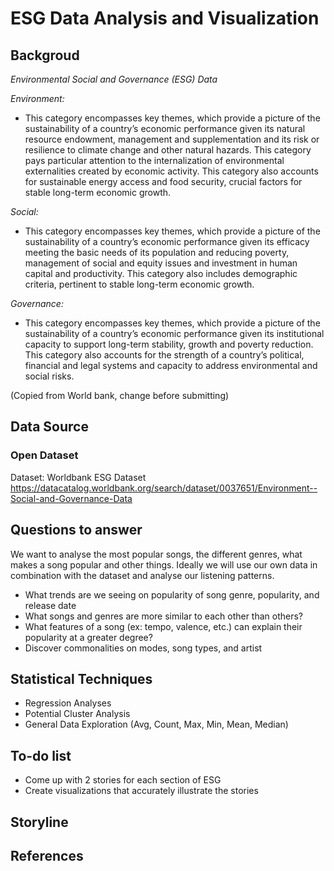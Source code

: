 # ESG Data Analysis and Visualization

## Backgroud

*Environmental Social and Governance (ESG) Data*


*Environment:*

- This category encompasses key themes, which provide a picture of the sustainability of a country’s economic performance given its natural resource endowment, management and supplementation and its risk or resilience to climate change and other natural hazards. This category pays particular attention to the internalization of environmental externalities created by economic activity. This category also accounts for sustainable energy access and food security, crucial factors for stable long-term economic growth.

*Social:*

- This category encompasses key themes, which provide a picture of the sustainability of a country’s economic performance given its efficacy meeting the basic needs of its population and reducing poverty, management of social and equity issues and investment in human capital and productivity. This category also includes demographic criteria, pertinent to stable long-term economic growth.

*Governance:*

- This category encompasses key themes, which provide a picture of the sustainability of a country’s economic performance given its institutional capacity to support long-term stability, growth and poverty reduction. This category also accounts for the strength of a country’s political, financial and legal systems and capacity to address environmental and social risks.

(Copied from World bank, change before submitting)

## Data Source

### Open Dataset

Dataset: Worldbank ESG Dataset
https://datacatalog.worldbank.org/search/dataset/0037651/Environment--Social-and-Governance-Data






## Questions to answer

We want to analyse the most popular songs, the different genres, what makes a song popular and other things. Ideally we will use our own data in combination with the dataset and analyse our listening patterns. 
* What trends are we seeing on popularity of song genre, popularity, and release date 
* What songs and genres are more similar to each other than others? 
* What features of a song (ex: tempo, valence, etc.) can explain their popularity at a greater degree?
* Discover commonalities on modes, song types, and artist 

## Statistical Techniques 

* Regression Analyses 
* Potential Cluster Analysis 
* General Data Exploration (Avg, Count, Max, Min, Mean, Median) 




## To-do list

- Come up with 2 stories for each section of ESG
- Create visualizations that accurately illustrate the stories



## Storyline





## References





